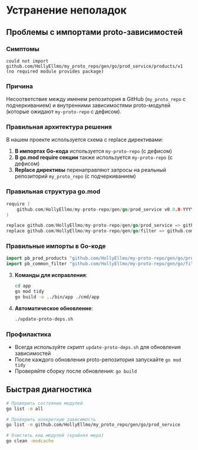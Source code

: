 # Устранение неполадок

## Проблемы с импортами proto-зависимостей

### Симптомы

```
could not import github.com/HollyEllmo/my_proto_repo/gen/go/prod_service/products/v1 (no required module provides package)
```

### Причина

Несоответствие между именем репозитория в GitHub (`my_proto_repo` с подчеркиванием) и внутренними зависимостями proto-модулей (которые ожидают `my-proto-repo` с дефисом).

### Правильная архитектура решения

В нашем проекте используется схема с replace директивами:

1. **В импортах Go-кода** используется `my-proto-repo` (с дефисом)
2. **В go.mod require секции** также используется `my-proto-repo` (с дефисом)
3. **Replace директивы** перенаправляют запросы на реальный репозиторий `my_proto_repo` (с подчеркиванием)

### Правильная структура go.mod

```go
require (
    github.com/HollyEllmo/my-proto-repo/gen/go/prod_service v0.0.0-YYYYMMDDHHMMSS-commithash
)

replace github.com/HollyEllmo/my-proto-repo/gen/go/prod_service => github.com/HollyEllmo/my_proto_repo/gen/go/prod_service v0.0.0-YYYYMMDDHHMMSS-commithash
replace github.com/HollyEllmo/my-proto-repo/gen/go/filter => github.com/HollyEllmo/my_proto_repo/gen/go/filter v0.0.0-YYYYMMDDHHMMSS-commithash
```

### Правильные импорты в Go-коде

```go
import pb_prod_products "github.com/HollyEllmo/my-proto-repo/gen/go/prod_service/products/v1"
import pb_common_filter "github.com/HollyEllmo/my-proto-repo/gen/go/filter/v1"
```

3. **Команды для исправления**:

   ```bash
   cd app
   go mod tidy
   go build -o ../bin/app ./cmd/app
   ```

4. **Автоматическое обновление**:
   ```bash
   ./update-proto-deps.sh
   ```

### Профилактика

- Всегда используйте скрипт `update-proto-deps.sh` для обновления зависимостей
- После каждого обновления proto-репозитория запускайте `go mod tidy`
- Проверяйте сборку после обновления: `go build`

## Быстрая диагностика

```bash
# Проверить состояние модулей
go list -m all

# Проверить конкретную зависимость
go list -m github.com/HollyEllmo/my_proto_repo/gen/go/prod_service

# Очистить кеш модулей (крайняя мера)
go clean -modcache
```
